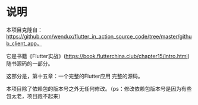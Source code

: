# 说明
本项目克隆自：https://github.com/wendux/flutter_in_action_source_code/tree/master/github_client_app。

它是书籍《Flutter实战》(https://book.flutterchina.club/chapter15/intro.html)随书源码的一部分。

这部分是，第十五章：一个完整的Flutter应用  完整的源码。

本项目除了依赖包的版本号之外无任何修改。（ps：修改依赖包版本号是因为有些包太老，项目跑不起来）